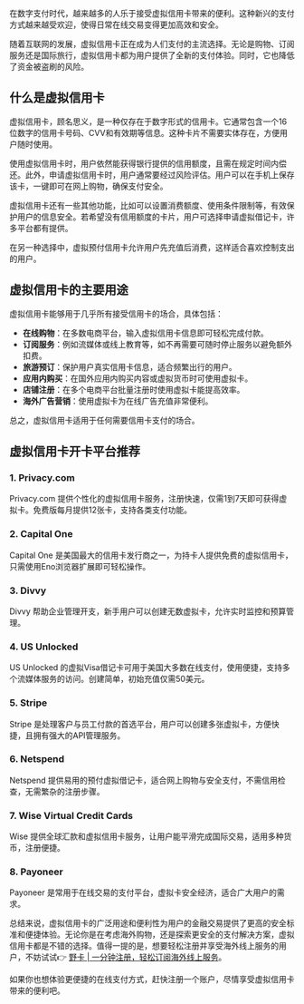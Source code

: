 在数字支付时代，越来越多的人乐于接受虚拟信用卡带来的便利。这种新兴的支付方式越来越受欢迎，使得日常在线交易变得更加高效和安全。

随着互联网的发展，虚拟信用卡正在成为人们支付的主流选择。无论是购物、订阅服务还是国际旅行，虚拟信用卡都为用户提供了全新的支付体验。同时，它也降低了资金被盗刷的风险。

## 什么是虚拟信用卡

虚拟信用卡，顾名思义，是一种仅存在于数字形式的信用卡。它通常包含一个16位数字的信用卡号码、CVV和有效期等信息。这种卡片不需要实体存在，方便用户随时使用。

使用虚拟信用卡时，用户依然能获得银行提供的信用额度，且需在规定时间内偿还。此外，申请虚拟信用卡时，用户通常要经过风险评估。用户可以在手机上保存该卡，一键即可在网上购物，确保支付安全。

虚拟信用卡还有一些其他功能，比如可以设置消费额度、使用条件限制等，有效保护用户的信息安全。若希望没有信用额度的卡片，用户可选择申请虚拟借记卡，许多平台都有提供。

在另一种选择中，虚拟预付信用卡允许用户先充值后消费，这样适合喜欢控制支出的用户。

## 虚拟信用卡的主要用途

虚拟信用卡能够用于几乎所有接受信用卡的场合，具体包括：

- **在线购物**：在多数电商平台，输入虚拟信用卡信息即可轻松完成付款。
- **订阅服务**：例如流媒体或线上教育等，如不再需要可随时停止服务以避免额外扣费。
- **旅游预订**：保护用户真实信用卡信息，适合频繁出行的用户。
- **应用内购买**：在国外应用内购买内容或虚拟货币时可使用虚拟卡。
- **店铺注册**：在多个电商平台批量注册时使用虚拟卡能提高效率。
- **海外广告营销**：使用虚拟卡为在线广告充值非常便利。

总之，虚拟信用卡适用于任何需要信用卡支付的场合。

## 虚拟信用卡开卡平台推荐

### 1. Privacy.com

Privacy.com 提供个性化的虚拟信用卡服务，注册快速，仅需1到7天即可获得虚拟卡。免费版每月提供12张卡，支持各类支付功能。

### 2. Capital One

Capital One 是美国最大的信用卡发行商之一，为持卡人提供免费的虚拟信用卡，只需使用Eno浏览器扩展即可轻松操作。

### 3. Divvy

Divvy 帮助企业管理开支，新手用户可以创建无数虚拟卡，允许实时监控和预算管理。

### 4. US Unlocked

US Unlocked 的虚拟Visa借记卡可用于美国大多数在线支付，使用便捷，支持多个流媒体服务的访问。创建简单，初始充值仅需50美元。

### 5. Stripe

Stripe 是处理客户与员工付款的首选平台，用户可以创建多张虚拟卡，方便快捷，且拥有强大的API管理服务。

### 6. Netspend

Netspend 提供易用的预付虚拟借记卡，适合网上购物与安全支付，不需信用检查，无需繁杂的注册步骤。

### 7. Wise Virtual Credit Cards

Wise 提供全球汇款和虚拟信用卡服务，让用户能平滑完成国际交易，适用多种货币，注册便捷。

### 8. Payoneer

Payoneer 是常用于在线交易的支付平台，虚拟卡安全经济，适合广大用户的需求。

总结来说，虚拟信用卡的广泛用途和便利性为用户的金融交易提供了更高的安全标准和便捷体验。无论你是在考虑海外购物，还是探索更安全的支付解决方案，虚拟信用卡都是不错的选择。值得一提的是，想要轻松注册并享受海外线上服务的用户，不妨试试👉 [野卡 | 一分钟注册，轻松订阅海外线上服务](https://bit.ly/bewildcard)。

如果你也想体验更便捷的在线支付方式，赶快注册一个账户，尽情享受虚拟信用卡带来的便利吧。